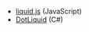 * [liquid.js](https://github.com/darthapo/liquid.js) (JavaScript)
* [DotLiquid](http://dotliquidmarkup.org/) (C#)